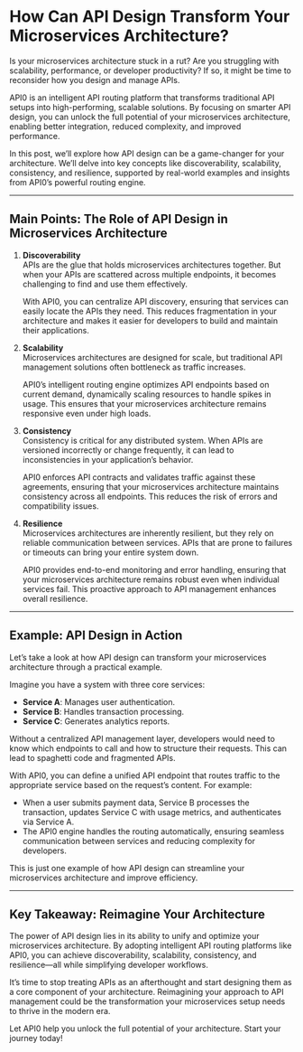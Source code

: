 

# How Can API Design Transform Your Microservices Architecture?

Is your microservices architecture stuck in a rut? Are you struggling with scalability, performance, or developer productivity? If so, it might be time to reconsider how you design and manage APIs.  

API0 is an intelligent API routing platform that transforms traditional API setups into high-performing, scalable solutions. By focusing on smarter API design, you can unlock the full potential of your microservices architecture, enabling better integration, reduced complexity, and improved performance.  

In this post, we’ll explore how API design can be a game-changer for your architecture. We’ll delve into key concepts like discoverability, scalability, consistency, and resilience, supported by real-world examples and insights from API0’s powerful routing engine.

---

## Main Points: The Role of API Design in Microservices Architecture

1. **Discoverability**  
   APIs are the glue that holds microservices architectures together. But when your APIs are scattered across multiple endpoints, it becomes challenging to find and use them effectively.  

   With API0, you can centralize API discovery, ensuring that services can easily locate the APIs they need. This reduces fragmentation in your architecture and makes it easier for developers to build and maintain their applications.  

2. **Scalability**  
   Microservices architectures are designed for scale, but traditional API management solutions often bottleneck as traffic increases.  

   API0’s intelligent routing engine optimizes API endpoints based on current demand, dynamically scaling resources to handle spikes in usage. This ensures that your microservices architecture remains responsive even under high loads.  

3. **Consistency**  
   Consistency is critical for any distributed system. When APIs are versioned incorrectly or change frequently, it can lead to inconsistencies in your application’s behavior.  

   API0 enforces API contracts and validates traffic against these agreements, ensuring that your microservices architecture maintains consistency across all endpoints. This reduces the risk of errors and compatibility issues.  

4. **Resilience**  
   Microservices architectures are inherently resilient, but they rely on reliable communication between services. APIs that are prone to failures or timeouts can bring your entire system down.  

   API0 provides end-to-end monitoring and error handling, ensuring that your microservices architecture remains robust even when individual services fail. This proactive approach to API management enhances overall resilience.  

---

## Example: API Design in Action

Let’s take a look at how API design can transform your microservices architecture through a practical example.  

Imagine you have a system with three core services:  
- **Service A**: Manages user authentication.  
- **Service B**: Handles transaction processing.  
- **Service C**: Generates analytics reports.  

Without a centralized API management layer, developers would need to know which endpoints to call and how to structure their requests. This can lead to spaghetti code and fragmented APIs.  

With API0, you can define a unified API endpoint that routes traffic to the appropriate service based on the request’s content. For example:  
- When a user submits payment data, Service B processes the transaction, updates Service C with usage metrics, and authenticates via Service A.  
- The API0 engine handles the routing automatically, ensuring seamless communication between services and reducing complexity for developers.  

This is just one example of how API design can streamline your microservices architecture and improve efficiency.

---

## Key Takeaway: Reimagine Your Architecture

The power of API design lies in its ability to unify and optimize your microservices architecture. By adopting intelligent API routing platforms like API0, you can achieve discoverability, scalability, consistency, and resilience—all while simplifying developer workflows.  

It’s time to stop treating APIs as an afterthought and start designing them as a core component of your architecture. Reimagining your approach to API management could be the transformation your microservices setup needs to thrive in the modern era.

Let API0 help you unlock the full potential of your architecture. Start your journey today!